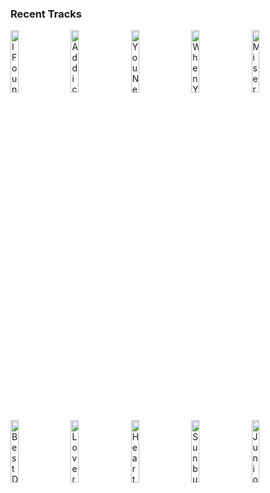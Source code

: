### Recent Tracks
[<img src='https://lastfm.freetls.fastly.net/i/u/300x300/4cfdd97b15d08f48e66ddf74e998ab31.png' width='16%' height='16%' alt='I Found You'>](https://www.last.fm/music/andy%2bgrammer/_/i%2bfound%2byou)&nbsp;&nbsp;&nbsp;&nbsp;[<img src='https://lastfm.freetls.fastly.net/i/u/300x300/fec04baffb533c37c65faadf1d7221a9.png' width='16%' height='16%' alt='Addicted to Love'>](https://www.last.fm/music/robert%2bpalmer/_/addicted%2bto%2blove)&nbsp;&nbsp;&nbsp;&nbsp;[<img src='https://lastfm.freetls.fastly.net/i/u/300x300/b173a3521c6f7c42515f1cc12eb95e48.png' width='16%' height='16%' alt='You Need to Calm Down'>](https://www.last.fm/music/taylor%2bswift/_/you%2bneed%2bto%2bcalm%2bdown)&nbsp;&nbsp;&nbsp;&nbsp;[<img src='https://lastfm.freetls.fastly.net/i/u/300x300/f1131f0c7008fec304c3740427d184b0.png' width='16%' height='16%' alt='When Youre In Love With A Beautiful Woman'>](https://www.last.fm/music/dr.%2bhook/_/when%2byou%2527re%2bin%2blove%2bwith%2ba%2bbeautiful%2bwoman)&nbsp;&nbsp;&nbsp;&nbsp;[<img src='https://lastfm.freetls.fastly.net/i/u/300x300/fec22838b5fe8c37ef3fd5e89a52bd15.png' width='16%' height='16%' alt='Misery'>](https://www.last.fm/music/michigander/_/misery)&nbsp;&nbsp;&nbsp;&nbsp;<br>[<img src='https://lastfm.freetls.fastly.net/i/u/300x300/01bccad9d7be4980c9fdbcec3be695c9.png' width='16%' height='16%' alt='Best Day of My Life'>](https://www.last.fm/music/american%2bauthors/_/best%2bday%2bof%2bmy%2blife)&nbsp;&nbsp;&nbsp;&nbsp;[<img src='https://lastfm.freetls.fastly.net/i/u/300x300/d23076e68f86656554c2dd393a218caf.png' width='16%' height='16%' alt='Lover, Please Stay'>](https://www.last.fm/music/nothing%2bbut%2bthieves/_/lover%252c%2bplease%2bstay)&nbsp;&nbsp;&nbsp;&nbsp;[<img src='https://lastfm.freetls.fastly.net/i/u/300x300/b9b4d47b22f84d1acd3cbce1e6430c6f.png' width='16%' height='16%' alt='Heartbeat'>](https://www.last.fm/music/satellite%2bstories/_/heartbeat)&nbsp;&nbsp;&nbsp;&nbsp;[<img src='https://lastfm.freetls.fastly.net/i/u/300x300/91021a019c7551861065eb79fd86c59b.png' width='16%' height='16%' alt='Sunburn'>](https://www.last.fm/music/droeloe/_/sunburn)&nbsp;&nbsp;&nbsp;&nbsp;[<img src='https://lastfm.freetls.fastly.net/i/u/300x300/cad2d300376ed1e482123ca2bcadb0a3.png' width='16%' height='16%' alt='Junior Varsity'>](https://www.last.fm/music/dayglow/_/junior%2bvarsity)&nbsp;&nbsp;&nbsp;&nbsp;<br>